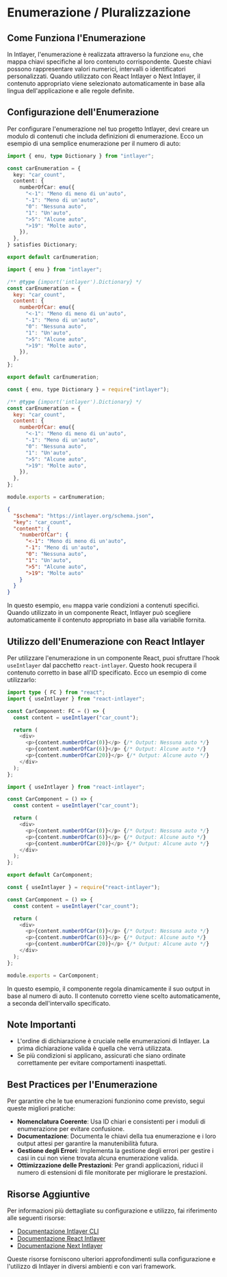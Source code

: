 # Enumerazione / Pluralizzazione

## Come Funziona l'Enumerazione

In Intlayer, l'enumerazione è realizzata attraverso la funzione `enu`, che mappa chiavi specifiche al loro contenuto corrispondente. Queste chiavi possono rappresentare valori numerici, intervalli o identificatori personalizzati. Quando utilizzato con React Intlayer o Next Intlayer, il contenuto appropriato viene selezionato automaticamente in base alla lingua dell'applicazione e alle regole definite.

## Configurazione dell'Enumerazione

Per configurare l'enumerazione nel tuo progetto Intlayer, devi creare un modulo di contenuti che includa definizioni di enumerazione. Ecco un esempio di una semplice enumerazione per il numero di auto:

```typescript fileName="**/*.content.ts" contentDeclarationFormat="typescript"
import { enu, type Dictionary } from "intlayer";

const carEnumeration = {
  key: "car_count",
  content: {
    numberOfCar: enu({
      "<-1": "Meno di meno di un'auto",
      "-1": "Meno di un'auto",
      "0": "Nessuna auto",
      "1": "Un'auto",
      ">5": "Alcune auto",
      ">19": "Molte auto",
    }),
  },
} satisfies Dictionary;

export default carEnumeration;
```

```javascript fileName="**/*.content.mjs" contentDeclarationFormat="esm"
import { enu } from "intlayer";

/** @type {import('intlayer').Dictionary} */
const carEnumeration = {
  key: "car_count",
  content: {
    numberOfCar: enu({
      "<-1": "Meno di meno di un'auto",
      "-1": "Meno di un'auto",
      "0": "Nessuna auto",
      "1": "Un'auto",
      ">5": "Alcune auto",
      ">19": "Molte auto",
    }),
  },
};

export default carEnumeration;
```

```javascript fileName="**/*.content.cjs" contentDeclarationFormat="commonjs"
const { enu, type Dictionary } = require("intlayer");

/** @type {import('intlayer').Dictionary} */
const carEnumeration = {
  key: "car_count",
  content: {
    numberOfCar: enu({
      "<-1": "Meno di meno di un'auto",
      "-1": "Meno di un'auto",
      "0": "Nessuna auto",
      "1": "Un'auto",
      ">5": "Alcune auto",
      ">19": "Molte auto",
    }),
  },
};

module.exports = carEnumeration;
```

```json fileName="**/*.content.json" contentDeclarationFormat="json"
{
  "$schema": "https://intlayer.org/schema.json",
  "key": "car_count",
  "content": {
    "numberOfCar": {
      "<-1": "Meno di meno di un'auto",
      "-1": "Meno di un'auto",
      "0": "Nessuna auto",
      "1": "Un'auto",
      ">5": "Alcune auto",
      ">19": "Molte auto"
    }
  }
}
```

In questo esempio, `enu` mappa varie condizioni a contenuti specifici. Quando utilizzato in un componente React, Intlayer può scegliere automaticamente il contenuto appropriato in base alla variabile fornita.

## Utilizzo dell'Enumerazione con React Intlayer

Per utilizzare l'enumerazione in un componente React, puoi sfruttare l'hook `useIntlayer` dal pacchetto `react-intlayer`. Questo hook recupera il contenuto corretto in base all'ID specificato. Ecco un esempio di come utilizzarlo:

```typescript fileName="**/*.tsx" codeFormat="typescript"
import type { FC } from "react";
import { useIntlayer } from "react-intlayer";

const CarComponent: FC = () => {
  const content = useIntlayer("car_count");

  return (
    <div>
      <p>{content.numberOfCar(0)}</p> {/* Output: Nessuna auto */}
      <p>{content.numberOfCar(6)}</p> {/* Output: Alcune auto */}
      <p>{content.numberOfCar(20)}</p> {/* Output: Alcune auto */}
    </div>
  );
};
```

```javascript fileName="**/*.mjx" codeFormat="esm"
import { useIntlayer } from "react-intlayer";

const CarComponent = () => {
  const content = useIntlayer("car_count");

  return (
    <div>
      <p>{content.numberOfCar(0)}</p> {/* Output: Nessuna auto */}
      <p>{content.numberOfCar(6)}</p> {/* Output: Alcune auto */}
      <p>{content.numberOfCar(20)}</p> {/* Output: Alcune auto */}
    </div>
  );
};

export default CarComponent;
```

```javascript fileName="**/*.cjs" codeFormat="commonjs"
const { useIntlayer } = require("react-intlayer");

const CarComponent = () => {
  const content = useIntlayer("car_count");

  return (
    <div>
      <p>{content.numberOfCar(0)}</p> {/* Output: Nessuna auto */}
      <p>{content.numberOfCar(6)}</p> {/* Output: Alcune auto */}
      <p>{content.numberOfCar(20)}</p> {/* Output: Alcune auto */}
    </div>
  );
};

module.exports = CarComponent;
```

In questo esempio, il componente regola dinamicamente il suo output in base al numero di auto. Il contenuto corretto viene scelto automaticamente, a seconda dell'intervallo specificato.

## Note Importanti

- L'ordine di dichiarazione è cruciale nelle enumerazioni di Intlayer. La prima dichiarazione valida è quella che verrà utilizzata.
- Se più condizioni si applicano, assicurati che siano ordinate correttamente per evitare comportamenti inaspettati.

## Best Practices per l'Enumerazione

Per garantire che le tue enumerazioni funzionino come previsto, segui queste migliori pratiche:

- **Nomenclatura Coerente**: Usa ID chiari e consistenti per i moduli di enumerazione per evitare confusione.
- **Documentazione**: Documenta le chiavi della tua enumerazione e i loro output attesi per garantire la manutenibilità futura.
- **Gestione degli Errori**: Implementa la gestione degli errori per gestire i casi in cui non viene trovata alcuna enumerazione valida.
- **Ottimizzazione delle Prestazioni**: Per grandi applicazioni, riduci il numero di estensioni di file monitorate per migliorare le prestazioni.

## Risorse Aggiuntive

Per informazioni più dettagliate su configurazione e utilizzo, fai riferimento alle seguenti risorse:

- [Documentazione Intlayer CLI](https://github.com/aymericzip/intlayer/blob/main/docs/it/intlayer_cli.md)
- [Documentazione React Intlayer](https://github.com/aymericzip/intlayer/blob/main/docs/it/intlayer_with_create_react_app.md)
- [Documentazione Next Intlayer](https://github.com/aymericzip/intlayer/blob/main/docs/it/intlayer_with_nextjs_15.md)

Queste risorse forniscono ulteriori approfondimenti sulla configurazione e l'utilizzo di Intlayer in diversi ambienti e con vari framework.
